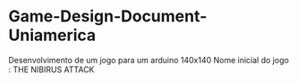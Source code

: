 # Game-Design-Document-Uniamerica
Desenvolvimento de um jogo para um arduino 140x140
Nome inicial do jogo : THE NIBIRUS ATTACK
